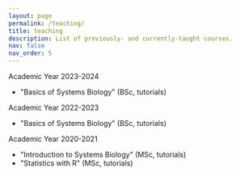 ```yaml
---
layout: page
permalink: /teaching/
title: teaching
description: List of previously- and currently-taught courses.
nav: false
nav_order: 5
---
```


Academic Year 2023-2024
- "Basics of Systems Biology" (BSc, tutorials)

Academic Year 2022-2023
- "Basics of Systems Biology" (BSc, tutorials)

Academic Year 2020-2021
- "Introduction to Systems Biology" (MSc, tutorials)
- "Statistics with R" (MSc, tutorials)